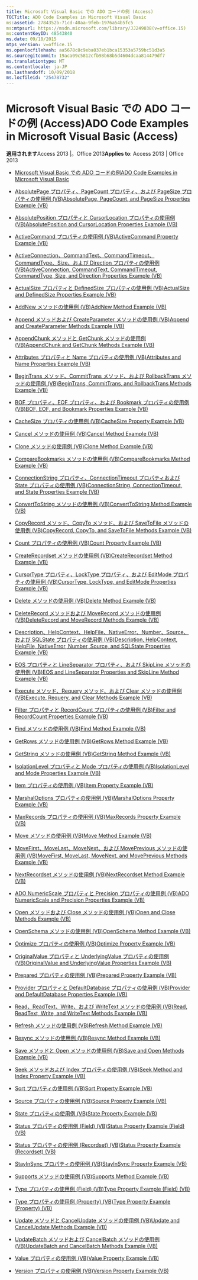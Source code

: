```yaml
---
title: Microsoft Visual Basic での ADO コードの例 (Access)
TOCTitle: ADO Code Examples in Microsoft Visual Basic
ms:assetid: 2784352b-71cd-40aa-9feb-1976a54b5fc5
ms:mtpsurl: https://msdn.microsoft.com/library/JJ249038(v=office.15)
ms:contentKeyID: 48543840
ms.date: 09/18/2015
mtps_version: v=office.15
ms.openlocfilehash: aa5678c8c9eba037eb1bca15353a5759bc51d3a5
ms.sourcegitcommit: 19aca09c5812cfb98b68b5d4604dcaa814479df7
ms.translationtype: MT
ms.contentlocale: ja-JP
ms.lasthandoff: 10/09/2018
ms.locfileid: "25478732"
---
```

# <a name="ado-code-examples-in-microsoft-visual-basic-access"></a><span data-ttu-id="791b1-102">Microsoft Visual Basic での ADO コードの例 (Access)</span><span class="sxs-lookup"><span data-stu-id="791b1-102">ADO Code Examples in Microsoft Visual Basic (Access)</span></span>

<span data-ttu-id="791b1-103">**適用されます**Access 2013 |。Office 2013</span><span class="sxs-lookup"><span data-stu-id="791b1-103">**Applies to**: Access 2013 | Office 2013</span></span>


  - [<span data-ttu-id="791b1-104">Microsoft Visual Basic での ADO コードの例</span><span class="sxs-lookup"><span data-stu-id="791b1-104">ADO Code Examples in Microsoft Visual Basic</span></span>](ado-code-examples-in-microsoft-visual-basic.md)

  - [<span data-ttu-id="791b1-105">AbsolutePage プロパティ、PageCount プロパティ、および PageSize プロパティの使用例 (VB)</span><span class="sxs-lookup"><span data-stu-id="791b1-105">AbsolutePage, PageCount, and PageSize Properties Example (VB)</span></span>](absolutepage-pagecount-and-pagesize-properties-example-vb.md)

  - [<span data-ttu-id="791b1-106">AbsolutePosition プロパティと CursorLocation プロパティの使用例 (VB)</span><span class="sxs-lookup"><span data-stu-id="791b1-106">AbsolutePosition and CursorLocation Properties Example (VB)</span></span>](absoluteposition-and-cursorlocation-properties-example-vb.md)

  - [<span data-ttu-id="791b1-107">ActiveCommand プロパティの使用例 (VB)</span><span class="sxs-lookup"><span data-stu-id="791b1-107">ActiveCommand Property Example (VB)</span></span>](activecommand-property-example-vb.md)

  - [<span data-ttu-id="791b1-108">ActiveConnection、CommandText、CommandTimeout、CommandType、Size、および Direction プロパティの使用例 (VB)</span><span class="sxs-lookup"><span data-stu-id="791b1-108">ActiveConnection, CommandText, CommandTimeout, CommandType, Size, and Direction Properties Example (VB)</span></span>](activeconnection-commandtext-commandtimeout-commandtype-size-and-direction-properties-example-vb.md)

  - [<span data-ttu-id="791b1-109">ActualSize プロパティと DefinedSize プロパティの使用例 (VB)</span><span class="sxs-lookup"><span data-stu-id="791b1-109">ActualSize and DefinedSize Properties Example (VB)</span></span>](actualsize-and-definedsize-properties-example-vb.md)

  - [<span data-ttu-id="791b1-110">AddNew メソッドの使用例 (VB)</span><span class="sxs-lookup"><span data-stu-id="791b1-110">AddNew Method Example (VB)</span></span>](addnew-method-example-vb.md)

  - [<span data-ttu-id="791b1-111">Append メソッドおよび CreateParameter メソッドの使用例 (VB)</span><span class="sxs-lookup"><span data-stu-id="791b1-111">Append and CreateParameter Methods Example (VB)</span></span>](append-and-createparameter-methods-example-vb.md)

  - [<span data-ttu-id="791b1-112">AppendChunk メソッドと GetChunk メソッドの使用例 (VB)</span><span class="sxs-lookup"><span data-stu-id="791b1-112">AppendChunk and GetChunk Methods Example (VB)</span></span>](appendchunk-and-getchunk-methods-example-vb.md)

  - [<span data-ttu-id="791b1-113">Attributes プロパティと Name プロパティの使用例 (VB)</span><span class="sxs-lookup"><span data-stu-id="791b1-113">Attributes and Name Properties Example (VB)</span></span>](attributes-and-name-properties-example-vb.md)

  - [<span data-ttu-id="791b1-114">BeginTrans メソッド、CommitTrans メソッド、および RollbackTrans メソッドの使用例 (VB)</span><span class="sxs-lookup"><span data-stu-id="791b1-114">BeginTrans, CommitTrans, and RollbackTrans Methods Example (VB)</span></span>](begintrans-committrans-and-rollbacktrans-methods-example-vb.md)

  - [<span data-ttu-id="791b1-115">BOF プロパティ、EOF プロパティ、および Bookmark プロパティの使用例 (VB)</span><span class="sxs-lookup"><span data-stu-id="791b1-115">BOF, EOF, and Bookmark Properties Example (VB)</span></span>](bof-eof-and-bookmark-properties-example-vb.md)

  - [<span data-ttu-id="791b1-116">CacheSize プロパティの使用例 (VB)</span><span class="sxs-lookup"><span data-stu-id="791b1-116">CacheSize Property Example (VB)</span></span>](cachesize-property-example-vb.md)

  - [<span data-ttu-id="791b1-117">Cancel メソッドの使用例 (VB)</span><span class="sxs-lookup"><span data-stu-id="791b1-117">Cancel Method Example (VB)</span></span>](cancel-method-example-vb.md)

  - [<span data-ttu-id="791b1-118">Clone メソッドの使用例 (VB)</span><span class="sxs-lookup"><span data-stu-id="791b1-118">Clone Method Example (VB)</span></span>](clone-method-example-vb.md)

  - [<span data-ttu-id="791b1-119">CompareBookmarks メソッドの使用例 (VB)</span><span class="sxs-lookup"><span data-stu-id="791b1-119">CompareBookmarks Method Example (VB)</span></span>](comparebookmarks-method-example-vb.md)

  - [<span data-ttu-id="791b1-120">ConnectionString プロパティ、ConnectionTimeout プロパティおよび State プロパティの使用例 (VB)</span><span class="sxs-lookup"><span data-stu-id="791b1-120">ConnectionString, ConnectionTimeout, and State Properties Example (VB)</span></span>](connectionstring-connectiontimeout-and-state-properties-example-vb.md)

  - [<span data-ttu-id="791b1-121">ConvertToString メソッドの使用例 (VB)</span><span class="sxs-lookup"><span data-stu-id="791b1-121">ConvertToString Method Example (VB)</span></span>](converttostring-method-example-vb.md)

  - [<span data-ttu-id="791b1-122">CopyRecord メソッド、CopyTo メソッド、および SaveToFile メソッドの使用例 (VB)</span><span class="sxs-lookup"><span data-stu-id="791b1-122">CopyRecord, CopyTo, and SaveToFile Methods Example (VB)</span></span>](copyrecord-copyto-and-savetofile-methods-example-vb.md)

  - [<span data-ttu-id="791b1-123">Count プロパティの使用例 (VB)</span><span class="sxs-lookup"><span data-stu-id="791b1-123">Count Property Example (VB)</span></span>](count-property-example-vb.md)

  - [<span data-ttu-id="791b1-124">CreateRecordset メソッドの使用例 (VB)</span><span class="sxs-lookup"><span data-stu-id="791b1-124">CreateRecordset Method Example (VB)</span></span>](createrecordset-method-example-vb.md)

  - [<span data-ttu-id="791b1-125">CursorType プロパティ、LockType プロパティ、および EditMode プロパティの使用例 (VB)</span><span class="sxs-lookup"><span data-stu-id="791b1-125">CursorType, LockType, and EditMode Properties Example (VB)</span></span>](cursortype-locktype-and-editmode-properties-example-vb.md)

  - [<span data-ttu-id="791b1-126">Delete メソッドの使用例 (VB)</span><span class="sxs-lookup"><span data-stu-id="791b1-126">Delete Method Example (VB)</span></span>](delete-method-example-vb.md)

  - [<span data-ttu-id="791b1-127">DeleteRecord メソッドおよび MoveRecord メソッドの使用例 (VB)</span><span class="sxs-lookup"><span data-stu-id="791b1-127">DeleteRecord and MoveRecord Methods Example (VB)</span></span>](deleterecord-and-moverecord-methods-example-vb.md)

  - [<span data-ttu-id="791b1-128">Description、HelpContext、HelpFile、NativeError、Number、Source、および SQLState プロパティの使用例 (VB)</span><span class="sxs-lookup"><span data-stu-id="791b1-128">Description, HelpContext, HelpFile, NativeError, Number, Source, and SQLState Properties Example (VB)</span></span>](description-helpcontext-helpfile-nativeerror-number-source-and-sqlstate-properties-example-vb.md)

  - [<span data-ttu-id="791b1-129">EOS プロパティと LineSeparator プロパティ、および SkipLine メソッドの使用例 (VB)</span><span class="sxs-lookup"><span data-stu-id="791b1-129">EOS and LineSeparator Properties and SkipLine Method Example (VB)</span></span>](eos-and-lineseparator-properties-and-skipline-method-example-vb.md)

  - [<span data-ttu-id="791b1-130">Execute メソッド、Requery メソッド、および Clear メソッドの使用例 (VB)</span><span class="sxs-lookup"><span data-stu-id="791b1-130">Execute, Requery, and Clear Methods Example (VB)</span></span>](execute-requery-and-clear-methods-example-vb.md)

  - [<span data-ttu-id="791b1-131">Filter プロパティと RecordCount プロパティの使用例 (VB)</span><span class="sxs-lookup"><span data-stu-id="791b1-131">Filter and RecordCount Properties Example (VB)</span></span>](filter-and-recordcount-properties-example-vb.md)

  - [<span data-ttu-id="791b1-132">Find メソッドの使用例 (VB)</span><span class="sxs-lookup"><span data-stu-id="791b1-132">Find Method Example (VB)</span></span>](find-method-example-vb.md)

  - [<span data-ttu-id="791b1-133">GetRows メソッドの使用例 (VB)</span><span class="sxs-lookup"><span data-stu-id="791b1-133">GetRows Method Example (VB)</span></span>](getrows-method-example-vb.md)

  - [<span data-ttu-id="791b1-134">GetString メソッドの使用例 (VB)</span><span class="sxs-lookup"><span data-stu-id="791b1-134">GetString Method Example (VB)</span></span>](getstring-method-example-vb.md)

  - [<span data-ttu-id="791b1-135">IsolationLevel プロパティと Mode プロパティの使用例 (VB)</span><span class="sxs-lookup"><span data-stu-id="791b1-135">IsolationLevel and Mode Properties Example (VB)</span></span>](isolationlevel-and-mode-properties-example-vb.md)

  - [<span data-ttu-id="791b1-136">Item プロパティの使用例 (VB)</span><span class="sxs-lookup"><span data-stu-id="791b1-136">Item Property Example (VB)</span></span>](item-property-example-vb.md)

  - [<span data-ttu-id="791b1-137">MarshalOptions プロパティの使用例 (VB)</span><span class="sxs-lookup"><span data-stu-id="791b1-137">MarshalOptions Property Example (VB)</span></span>](marshaloptions-property-example-vb.md)

  - [<span data-ttu-id="791b1-138">MaxRecords プロパティの使用例 (VB)</span><span class="sxs-lookup"><span data-stu-id="791b1-138">MaxRecords Property Example (VB)</span></span>](maxrecords-property-example-vb.md)

  - [<span data-ttu-id="791b1-139">Move メソッドの使用例 (VB)</span><span class="sxs-lookup"><span data-stu-id="791b1-139">Move Method Example (VB)</span></span>](move-method-example-vb.md)

  - [<span data-ttu-id="791b1-140">MoveFirst、MoveLast、MoveNext、および MovePrevious メソッドの使用例 (VB)</span><span class="sxs-lookup"><span data-stu-id="791b1-140">MoveFirst, MoveLast, MoveNext, and MovePrevious Methods Example (VB)</span></span>](movefirst-movelast-movenext-and-moveprevious-methods-example-vb.md)

  - [<span data-ttu-id="791b1-141">NextRecordset メソッドの使用例 (VB)</span><span class="sxs-lookup"><span data-stu-id="791b1-141">NextRecordset Method Example (VB)</span></span>](nextrecordset-method-example-vb.md)

  - [<span data-ttu-id="791b1-142">ADO NumericScale プロパティと Precision プロパティの使用例 (VB)</span><span class="sxs-lookup"><span data-stu-id="791b1-142">ADO NumericScale and Precision Properties Example (VB)</span></span>](ado-numericscale-and-precision-properties-example-vb.md)

  - [<span data-ttu-id="791b1-143">Open メソッドおよび Close メソッドの使用例 (VB)</span><span class="sxs-lookup"><span data-stu-id="791b1-143">Open and Close Methods Example (VB)</span></span>](open-and-close-methods-example-vb.md)

  - [<span data-ttu-id="791b1-144">OpenSchema メソッドの使用例 (VB)</span><span class="sxs-lookup"><span data-stu-id="791b1-144">OpenSchema Method Example (VB)</span></span>](openschema-method-example-vb.md)

  - [<span data-ttu-id="791b1-145">Optimize プロパティの使用例 (VB)</span><span class="sxs-lookup"><span data-stu-id="791b1-145">Optimize Property Example (VB)</span></span>](optimize-property-example-vb.md)

  - [<span data-ttu-id="791b1-146">OriginalValue プロパティと UnderlyingValue プロパティの使用例 (VB)</span><span class="sxs-lookup"><span data-stu-id="791b1-146">OriginalValue and UnderlyingValue Properties Example (VB)</span></span>](originalvalue-and-underlyingvalue-properties-example-vb.md)

  - [<span data-ttu-id="791b1-147">Prepared プロパティの使用例 (VB)</span><span class="sxs-lookup"><span data-stu-id="791b1-147">Prepared Property Example (VB)</span></span>](prepared-property-example-vb.md)

  - [<span data-ttu-id="791b1-148">Provider プロパティと DefaultDatabase プロパティの使用例 (VB)</span><span class="sxs-lookup"><span data-stu-id="791b1-148">Provider and DefaultDatabase Properties Example (VB)</span></span>](provider-and-defaultdatabase-properties-example-vb.md)

  - [<span data-ttu-id="791b1-149">Read、ReadText、Write、および WriteText メソッドの使用例 (VB)</span><span class="sxs-lookup"><span data-stu-id="791b1-149">Read, ReadText, Write, and WriteText Methods Example (VB)</span></span>](read-readtext-write-and-writetext-methods-example-vb.md)

  - [<span data-ttu-id="791b1-150">Refresh メソッドの使用例 (VB)</span><span class="sxs-lookup"><span data-stu-id="791b1-150">Refresh Method Example (VB)</span></span>](refresh-method-example-vb.md)

  - [<span data-ttu-id="791b1-151">Resync メソッドの使用例 (VB)</span><span class="sxs-lookup"><span data-stu-id="791b1-151">Resync Method Example (VB)</span></span>](resync-method-example-vb.md)

  - [<span data-ttu-id="791b1-152">Save メソッドと Open メソッドの使用例 (VB)</span><span class="sxs-lookup"><span data-stu-id="791b1-152">Save and Open Methods Example (VB)</span></span>](save-and-open-methods-example-vb.md)

  - [<span data-ttu-id="791b1-153">Seek メソッドおよび Index プロパティの使用例 (VB)</span><span class="sxs-lookup"><span data-stu-id="791b1-153">Seek Method and Index Property Example (VB)</span></span>](seek-method-and-index-property-example-vb.md)

  - [<span data-ttu-id="791b1-154">Sort プロパティの使用例 (VB)</span><span class="sxs-lookup"><span data-stu-id="791b1-154">Sort Property Example (VB)</span></span>](sort-property-example-vb.md)

  - [<span data-ttu-id="791b1-155">Source プロパティの使用例 (VB)</span><span class="sxs-lookup"><span data-stu-id="791b1-155">Source Property Example (VB)</span></span>](source-property-example-vb.md)

  - [<span data-ttu-id="791b1-156">State プロパティの使用例 (VB)</span><span class="sxs-lookup"><span data-stu-id="791b1-156">State Property Example (VB)</span></span>](state-property-example-vb.md)

  - [<span data-ttu-id="791b1-157">Status プロパティの使用例 (Field) (VB)</span><span class="sxs-lookup"><span data-stu-id="791b1-157">Status Property Example (Field) (VB)</span></span>](status-property-example-field-vb.md)

  - [<span data-ttu-id="791b1-158">Status プロパティの使用例 (Recordset) (VB)</span><span class="sxs-lookup"><span data-stu-id="791b1-158">Status Property Example (Recordset) (VB)</span></span>](status-property-example-recordset-vb.md)

  - [<span data-ttu-id="791b1-159">StayInSync プロパティの使用例 (VB)</span><span class="sxs-lookup"><span data-stu-id="791b1-159">StayInSync Property Example (VB)</span></span>](stayinsync-property-example-vb.md)

  - [<span data-ttu-id="791b1-160">Supports メソッドの使用例 (VB)</span><span class="sxs-lookup"><span data-stu-id="791b1-160">Supports Method Example (VB)</span></span>](supports-method-example-vb.md)

  - [<span data-ttu-id="791b1-161">Type プロパティの使用例 (Field) (VB)</span><span class="sxs-lookup"><span data-stu-id="791b1-161">Type Property Example (Field) (VB)</span></span>](type-property-example-field-vb.md)

  - [<span data-ttu-id="791b1-162">Type プロパティの使用例 (Property) (VB)</span><span class="sxs-lookup"><span data-stu-id="791b1-162">Type Property Example (Property) (VB)</span></span>](type-property-example-property-vb.md)

  - [<span data-ttu-id="791b1-163">Update メソッドと CancelUpdate メソッドの使用例 (VB)</span><span class="sxs-lookup"><span data-stu-id="791b1-163">Update and CancelUpdate Methods Example (VB)</span></span>](update-and-cancelupdate-methods-example-vb.md)

  - [<span data-ttu-id="791b1-164">UpdateBatch メソッドおよび CancelBatch メソッドの使用例 (VB)</span><span class="sxs-lookup"><span data-stu-id="791b1-164">UpdateBatch and CancelBatch Methods Example (VB)</span></span>](updatebatch-and-cancelbatch-methods-example-vb.md)

  - [<span data-ttu-id="791b1-165">Value プロパティの使用例 (VB)</span><span class="sxs-lookup"><span data-stu-id="791b1-165">Value Property Example (VB)</span></span>](value-property-example-vb.md)

  - [<span data-ttu-id="791b1-166">Version プロパティの使用例 (VB)</span><span class="sxs-lookup"><span data-stu-id="791b1-166">Version Property Example (VB)</span></span>](version-property-example-vb.md)

